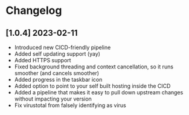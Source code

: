 # Changelog

## [1.0.4] 2023-02-11

- Introduced new CICD-friendly pipeline
- Added self updating support (yay)
- Added HTTPS support
- Fixed background threading and context cancellation, so it runs smoother (and cancels smoother)
- Added progress in the taskbar icon
- Added option to point to your self built hosting inside the CICD
- Added a pipeline that makes it easy to pull down upstream changes without impacting your version 
- Fix virustotal from falsely identifying as virus